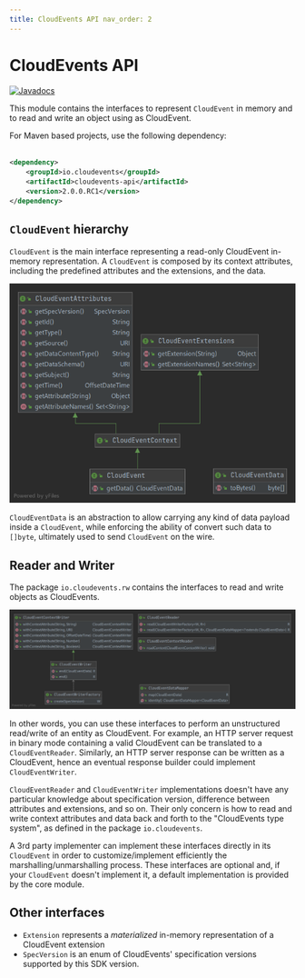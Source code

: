 ```yaml
---
title: CloudEvents API nav_order: 2
---
```


# CloudEvents API

[![Javadocs](http://www.javadoc.io/badge/io.cloudevents/cloudevents-api.svg?color=green)](http://www.javadoc.io/doc/io.cloudevents/cloudevents-api)

This module contains the interfaces to represent `CloudEvent` in memory and to read and write an object using as
CloudEvent.

For Maven based projects, use the following dependency:

```xml

<dependency>
    <groupId>io.cloudevents</groupId>
    <artifactId>cloudevents-api</artifactId>
    <version>2.0.0.RC1</version>
</dependency>
```

## `CloudEvent` hierarchy

`CloudEvent` is the main interface representing a read-only CloudEvent in-memory representation. A `CloudEvent` is
composed by its context attributes, including the predefined attributes and the extensions, and the data.

![](api.png)

`CloudEventData` is an abstraction to allow carrying any kind of data payload inside a `CloudEvent`, while enforcing the
ability of convert such data to `[]byte`, ultimately used to send `CloudEvent` on the wire.

## Reader and Writer

The package `io.cloudevents.rw` contains the interfaces to read and write objects as CloudEvents.

![](rw.png)

In other words, you can use these interfaces to perform an unstructured read/write of an entity as CloudEvent. For
example, an HTTP server request in binary mode containing a valid CloudEvent can be translated to a `CloudEventReader`.
Similarly, an HTTP server response can be written as a CloudEvent, hence an eventual response builder could
implement `CloudEventWriter`.

`CloudEventReader` and `CloudEventWriter` implementations doesn't have any particular knowledge about specification
version, difference between attributes and extensions, and so on. Their only concern is how to read and write context
attributes and data back and forth to the "CloudEvents type system", as defined in the package `io.cloudevents`.

A 3rd party implementer can implement these interfaces directly in its `CloudEvent` in order to customize/implement
efficiently the marshalling/unmarshalling process. These interfaces are optional and, if your `CloudEvent` doesn't
implement it, a default implementation is provided by the core module.

## Other interfaces

- `Extension` represents a _materialized_ in-memory representation of a CloudEvent extension
- `SpecVersion` is an enum of CloudEvents' specification versions supported by this SDK version.

